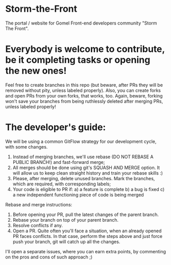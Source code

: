 # Storm-the-Front 
The portal / website for Gomel Front-end developers community "Storm The Front".

# Everybody is welcome to contribute, be it completing tasks or opening the new ones!
Feel free to create branches in this repo (but beware, after PRs they will be removed without pity, unless labeled properly).
Also, you can create forks and open PRs from your own forks, that works, too. Again, beware, forking won't save your branches from being ruthlessly deleted after merging PRs, unless labeled properly!

# The developer's guide:
We will be using a common GitFlow strategy for our development cycle, with some changes.
1) Instead of merging branches, we'll use rebase (DO NOT REBASE A PUBLIC BRANCH!) and fast-forward merge;
2) All merges should be done using git's SQUASH AND MERGE option. It will allow us to keep clean straight history and train your rebase skills :)
3) Please, after merging, delete unused branches. Mark the branches, which are required, with corresponding labels;
4) Your code is eligible to PR if:
  a) a feature is complete
  b) a bug is fixed
  c) a new independent functioning piece of code is being merged

Rebase and merge instructions:
1) Before opening your PR, pull the latest changes of the parent branch.
2) Rebase your branch on top of your parent branch.
3) Resolve conflicts if any.
4) Open a PR.
Quite often you'll face a situation, when an already opened PR faces conflicts. In that case, perform the steps above and just force push your branch, git will catch up all the changes.

I'll open a separate issues, where you can earn extra points, by commenting on the pros and cons of such approach ;)
